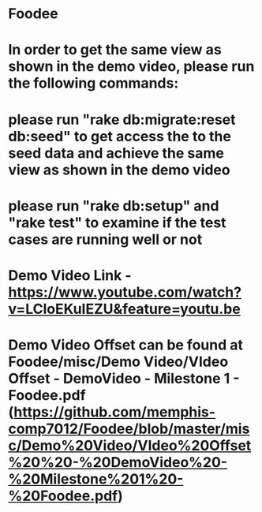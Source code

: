 # Foodee
# In order to get the same view as shown in the demo video, please run the following commands:
# please run "rake db:migrate:reset db:seed" to get access the to the seed data and achieve the same view as shown in the demo video
# please run "rake db:setup" and "rake test" to examine if the test cases are running well or not

# Demo Video Link - https://www.youtube.com/watch?v=LCloEKuIEZU&feature=youtu.be

# Demo Video Offset can be found at  Foodee/misc/Demo Video/VIdeo Offset - DemoVideo - Milestone 1 - Foodee.pdf (https://github.com/memphis-comp7012/Foodee/blob/master/misc/Demo%20Video/VIdeo%20Offset%20%20-%20DemoVideo%20-%20Milestone%201%20-%20Foodee.pdf)


